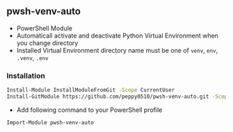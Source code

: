 ## pwsh-venv-auto

* PowerShell Module
* Automaticall activate and deactivate Python Virtual Environment when you change directory
* Installed Virtual Environment directory name must be one of `venv`, `env`, `.venv`, `.env`

### Installation

```bash
Install-Module InstallModuleFromGit -Scope CurrentUser
Install-GitModule https://github.com/peppy0510/pwsh-venv-auto.git -Scope CurrentUser
```

* Add following command to your PowerShell profile

```bash
Import-Module pwsh-venv-auto
```
